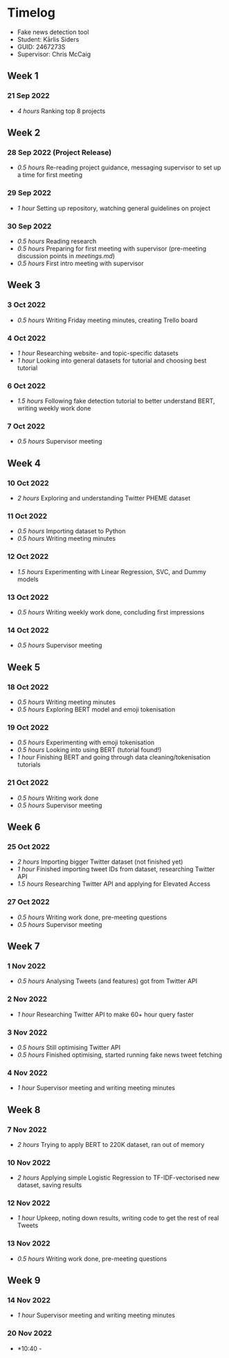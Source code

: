 # Timelog

* Fake news detection tool
* Student: Kārlis Siders
* GUID: 2467273S
* Supervisor: Chris McCaig

## Week 1

### 21 Sep 2022

* *4 hours* Ranking top 8 projects

## Week 2

### 28 Sep 2022 (Project Release)

* *0.5 hours* Re-reading project guidance, messaging supervisor to set up a time for first meeting

### 29 Sep 2022

* *1 hour* Setting up repository, watching general guidelines on project

### 30 Sep 2022

* *0.5 hours* Reading research
* *0.5 hours* Preparing for first meeting with supervisor (pre-meeting discussion points in *meetings.md*)
* *0.5 hours* First intro meeting with supervisor

## Week 3

### 3 Oct 2022

* *0.5 hours* Writing Friday meeting minutes, creating Trello board

### 4 Oct 2022

* *1 hour* Researching website- and topic-specific datasets
* *1 hour* Looking into general datasets for tutorial and choosing best tutorial

### 6 Oct 2022

* *1.5 hours* Following fake detection tutorial to better understand BERT, writing weekly work done

### 7 Oct 2022

* *0.5 hours* Supervisor meeting

## Week 4

### 10 Oct 2022

* *2 hours* Exploring and understanding Twitter PHEME dataset

### 11 Oct 2022

* *0.5 hours* Importing dataset to Python
* *0.5 hours* Writing meeting minutes

### 12 Oct 2022

* *1.5 hours* Experimenting with Linear Regression, SVC, and Dummy models

### 13 Oct 2022

* *0.5 hours* Writing weekly work done, concluding first impressions

### 14 Oct 2022

* *0.5 hours* Supervisor meeting

## Week 5

### 18 Oct 2022

* *0.5 hours* Writing meeting minutes
* *0.5 hours* Exploring BERT model and emoji tokenisation

### 19 Oct 2022

* *0.5 hours* Experimenting with emoji tokenisation
* *0.5 hours* Looking into using BERT (tutorial found!)
* *1 hour* Finishing BERT and going through data cleaning/tokenisation tutorials

### 21 Oct 2022

* *0.5 hours* Writing work done
* *0.5 hours* Supervisor meeting

## Week 6

### 25 Oct 2022

* *2 hours* Importing bigger Twitter dataset (not finished yet)
* *1 hour* Finished importing tweet IDs from dataset, researching Twitter API
* *1.5 hours* Researching Twitter API and applying for Elevated Access

### 27 Oct 2022

* *0.5 hours* Writing work done, pre-meeting questions
* *0.5 hours* Supervisor meeting


## Week 7

### 1 Nov 2022

* *0.5 hours* Analysing Tweets (and features) got from Twitter API

### 2 Nov 2022

* *1 hour* Researching Twitter API to make 60+ hour query faster

### 3 Nov 2022

* *0.5 hours* Still optimising Twitter API
* *0.5 hours* Finished optimising, started running fake news tweet fetching

### 4 Nov 2022

* *1 hour* Supervisor meeting and writing meeting minutes

## Week 8

### 7 Nov 2022

* *2 hours* Trying to apply BERT to 220K dataset, ran out of memory

### 10 Nov 2022

* *2 hours* Applying simple Logistic Regression to TF-IDF-vectorised new dataset, saving results

### 12 Nov 2022

* *1 hour* Upkeep, noting down results, writing code to get the rest of real Tweets

### 13 Nov 2022

* *0.5 hours* Writing work done, pre-meeting questions


## Week 9

### 14 Nov 2022

* *1 hour* Supervisor meeting and writing meeting minutes

### 20 Nov 2022

* *10:40 - 